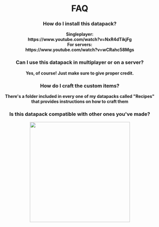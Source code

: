 <h1 align="center">FAQ</h1>
<h3 align="center">How do I install this datapack?</h3>
<p align="center"><b>Singleplayer: <br>https://www.youtube.com/watch?v=NxR4dTikjFg<br><b>For servers:</b><br>https://www.youtube.com/watch?v=wCRahc58Mgs</b></p>
<h3 align="center">Can I use this datapack in multiplayer or on a server?</h3>
<p align="center"><b>Yes, of course! Just make sure to give proper credit.</b></p>
<h3 align="center"><b>How do I craft the custom items?</b></h3>
<p align="center"><b>There's a folder included in every one of my datapacks called "Recipes" that provides instructions on how to craft them</b></p>
<h3 align="center">Is this datapack compatible with other ones you've made?</h3>
<div align="center"><img align="center" src="https://i.ibb.co/xsvdT75/39hvucmkymma1.png" width="329" height="329"></div>
